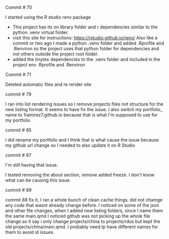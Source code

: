 


Commit # 70

I started using the R studio renv package
- This project has its on library folder and r dependencies similar to the python .venv virtual folder. 
- visit this site for instrucitons: https://rstudio.github.io/renv/
Also like a commit or two ago I made a python .venv folder and added .Rprofile and .Renviron so the project uses that python folder for dependencies and not others outside the project root folder. 
- added the tinytex dependencies to the .venv folder and included in the project env .Rprofile and .Renviron

Commit # 71

Deleted automatic files and re render site

commit # 79

I ran into list rendering issues so I remove projects files not structure for the new listing format. It seems to have fix the issue. I also switch my portfolio_ name to 1ramirez7.github.io because that is what I'm supposed to use for my portfolio

commit # 85 

I did rename my portfolio and I think that is what cause the issue because my github url change so I needed to also update it on R Studio

commit # 87 

I'm still having that issue.

I tested removing the about section, remove added freeze. I don't know what can be causing this issue.


commit # 89 

commit 88 fix it, I ran a whole bunch of clean cache things. did not chamge any code that wasnt already change before. 
I noticed on some of the json and other file changes, when I added new listing folders, since I name them the same main.qmd I noticed github was not picking up the whole file change.so it say i only change projects/china to projects/rdus but kept the old projects/china/main.qmd.  I probably need tp have different names for them to avoid id issues. 